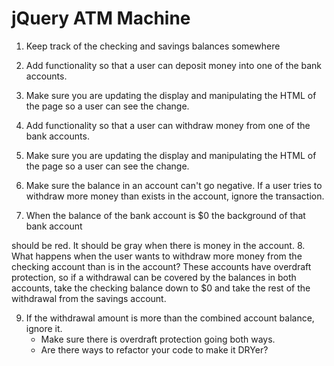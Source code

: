 # jQuery ATM Machine

1.  Keep track of the checking and savings balances somewhere

2.  Add functionality so that a user can deposit money into one of the bank accounts.

3. Make sure you are updating the display and manipulating the HTML of the page
so a user can see the change.

4. Add functionality so that a user can withdraw money from one of the bank accounts.

5.  Make sure you are updating the display and manipulating the HTML of the page so a user can see the change.

6.  Make sure the balance in an account can't go negative. If a user tries to
withdraw more money than exists in the account, ignore the transaction.

7.  When the balance of the bank account is $0 the background of that bank account

should be red. It should be gray when there is money in the account.
8. What happens when the user wants to withdraw more money from the checking
account than is in the account? These accounts have overdraft protection, so if
a withdrawal can be covered by the balances in both accounts, take the checking
balance down to $0 and take the rest of the withdrawal from the savings account.

9. If the withdrawal amount is more than the combined account balance, ignore it.
    * Make sure there is overdraft protection going both ways.
    * Are there ways to refactor your code to make it DRYer?
